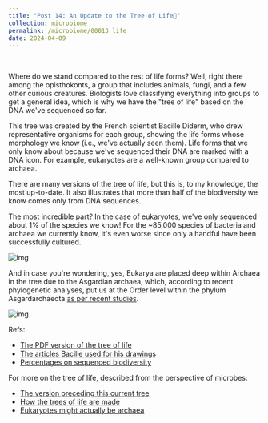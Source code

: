 ```yaml
---
title: "Post 14: An Update to the Tree of Life🌳"
collection: microbiome
permalink: /microbiome/00013_life
date: 2024-04-09
---
```


&nbsp;


Where do we stand compared to the rest of life forms? Well, right there among the opisthokonts, a group that includes animals, 
fungi, and a few other curious creatures. Biologists love classifying everything into groups to get a general idea, which is 
why we have the "tree of life" based on the DNA we've sequenced so far.

This tree was created by the French scientist Bacille Diderm, who drew representative organisms for each group, showing the 
life forms whose morphology we know (i.e., we've actually seen them). Life forms that we only know about because we've 
sequenced their DNA are marked with a DNA icon. For example, eukaryotes are a well-known group compared to archaea.

There are many versions of the tree of life, but this is, to my knowledge, the most up-to-date. It also illustrates that more
than half of the biodiversity we know comes only from DNA sequences.

The most incredible part? In the case of eukaryotes, we've only sequenced about 1% of the species we know! For the ~85,000 
species of bacteria and archaea we currently know, it's even worse since only a handful have been successfully cultured.

![img](https://miangoar.github.io/images/microbiome/00013_arbol.jpg)

And in case you're wondering, yes, Eukarya are placed deep within Archaea in the tree due to the Asgardian archaea, which, 
according to recent phylogenetic analyses, put us at the Order level within the phylum Asgardarchaeota 
[as per recent studies](https://www.nature.com/articles/s41586-023-06186-2).

![img](https://miangoar.github.io/images/microbiome/00013_arbol2.jpg)

Refs:
* [The PDF version of the tree of life](https://drive.google.com/file/d/1C8v-XDVLqnUmM2_PNJ2SfGITVhlPUUXt/view)
* [The articles Bacille used for his drawings](https://docs.google.com/spreadsheets/d/1xLecLSLmfGw4OiFAuCMjSWcU2kOE8YiI14x38MgG_xQ/edit)
* [Percentages on sequenced biodiversity](https://goat.genomehubs.org/)

For more on the tree of life, described from the perspective of microbes:
* [The version preceding this current tree](https://miangoaren.github.io/microbiome/00001_tree_of_life)
* [How the trees of life are made](https://miangoaren.github.io/microbiome/00003_gtdb)
* [Eukaryotes might actually be archaea](https://miangoaren.github.io/microbiome/00009_asgard3)

